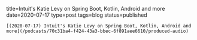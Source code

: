 
title=Intuit's Katie Levy on Spring Boot, Kotlin, Android and more
date=2020-07-17
type=post
tags=blog
status=published
~~~~~~
[(2020-07-17) Intuit's Katie Levy on Spring Boot, Kotlin, Android and more](/podcasts/70c31ba4-f424-43a3-bbec-6f891aee6610/produced-audio) 
            